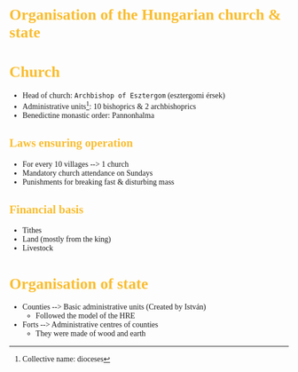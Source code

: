 <span style="font-family:'cascadia code'">

# <span style="color:#fabd2f"> Organisation of the Hungarian church & state

# <span style="color:#fabd2f">Church
- Head of church: `Archbishop of Esztergom` (esztergomi érsek)
- Administrative units[^1]: 10 bishoprics & 2 archbishoprics
- Benedictine monastic order: Pannonhalma
[^1]: Collective name: dioceses

## <spna style="color:#fabd2f">Laws ensuring operation
- For every 10 villages --> 1 church
- Mandatory church attendance on Sundays
- Punishments for breaking fast & disturbing mass

## <span style="color:#fabd2f">Financial basis
- Tithes
- Land (mostly from the king)
- Livestock

# <span style="color:#fabd2f">Organisation of state
- Counties --> Basic administrative units (Created by István)
  - Followed the model of the HRE
- Forts --> Administrative centres of counties
  - They were made of wood and earth
